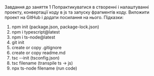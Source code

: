 Завдання до заняття 1
Попрактикуватися в створенні і налаштуванні проекту, конвертації коду в js та запуску фрагментів коду.
Виложити проект на GitHub і додати посилання на нього.
Підказки:
1. npm init (package.json, package-lock.json)
2. npm i typescript@latest
3. npm i ts-node@latest
4. git init
5. create or copy .gitignore
6. create or copy readme.md
7. tsc --init (tsconfig.json)
8. tsc filename (transpile ts -> js)
9. npx ts-node filename (run code)